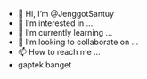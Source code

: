 - 👋 Hi, I’m @JenggotSantuy
- 👀 I’m interested in ...
- 🌱 I’m currently learning ...
- 💞️ I’m looking to collaborate on ...
- 📫 How to reach me ...
- gaptek banget
<!---
JenggotSantuy/JenggotSantuy is a ✨ special ✨ repository because its `README.md` (this file) appears on your GitHub profile.
You can click the Preview link to take a look at your changes.
--->
